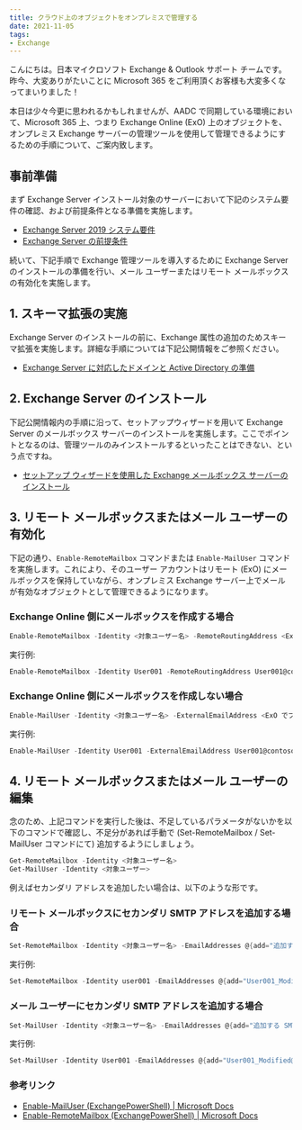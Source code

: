 ```yaml
---
title: クラウド上のオブジェクトをオンプレミスで管理する
date: 2021-11-05
tags: 
- Exchange
---
```


こんにちは。日本マイクロソフト Exchange & Outlook サポート チームです。昨今、大変ありがたいことに Microsoft 365 をご利用頂くお客様も大変多くなってまいりました！

本日は少々今更に思われるかもしれませんが、AADC で同期している環境において、Microsoft 365 上、つまり Exchange Online (ExO) 上のオブジェクトを、オンプレミス Exchange サーバーの管理ツールを使用して管理できるようにするための手順について、ご案内致します。

## 事前準備

まず Exchange Server インストール対象のサーバーにおいて下記のシステム要件の確認、および前提条件となる準備を実施します。

- [Exchange Server 2019 システム要件](https://docs.microsoft.com/ja-jp/exchange/plan-and-deploy/system-requirements?view=exchserver-2019)
- [Exchange Server の前提条件](https://docs.microsoft.com/ja-jp/exchange/plan-and-deploy/prerequisites?view=exchserver-2019)


続いて、下記手順で Exchange 管理ツールを導入するために Exchange Server のインストールの準備を行い、メール ユーザーまたはリモート メールボックスの有効化を実施します。

## 1. スキーマ拡張の実施

Exchange Server のインストールの前に、Exchange 属性の追加のためスキーマ拡張を実施します。詳細な手順については下記公開情報をご参照ください。

- [Exchange Server に対応したドメインと Active Directory の準備](https://docs.microsoft.com/ja-jp/exchange/plan-and-deploy/prepare-ad-and-domains?view=exchserver-2019)

## 2. Exchange Server のインストール

下記公開情報内の手順に沿って、セットアップウィザードを用いて Exchange Server のメールボックス サーバーのインストールを実施します。ここでポイントとなるのは、管理ツールのみインストールするといったことはできない、という点ですね。

- [セットアップ ウィザードを使用した Exchange メールボックス サーバーのインストール](https://docs.microsoft.com/ja-jp/exchange/plan-and-deploy/deploy-new-installations/install-mailbox-role?view=exchserver-2019)


## 3. リモート メールボックスまたはメール ユーザーの有効化

下記の通り、`Enable-RemoteMailbox` コマンドまたは `Enable-MailUser` コマンドを実施します。これにより、そのユーザー アカウントはリモート (ExO) にメールボックスを保持していながら、オンプレミス Exchange サーバー上でメールが有効なオブジェクトとして管理できるようになります。

### Exchange Online 側にメールボックスを作成する場合

```PowerShell
Enable-RemoteMailbox -Identity <対象ユーザー名> -RemoteRoutingAddress <ExO でプライマリ アドレスとして使用する SMTP アドレス>
```

実行例:

```PowerShell
Enable-RemoteMailbox -Identity User001 -RemoteRoutingAddress User001@contoso.com
```

### Exchange Online 側にメールボックスを作成しない場合

```PowerShell
Enable-MailUser -Identity <対象ユーザー名> -ExternalEmailAddress <ExO でプライマリ アドレスとして使用する SMTP アドレス>
```

実行例:

```PowerShell
Enable-MailUser -Identity User001 -ExternalEmailAddress User001@contoso.com
```

## 4. リモート メールボックスまたはメール ユーザーの編集

念のため、上記コマンドを実行した後は、不足しているパラメータがないかを以下のコマンドで確認し、不足分があれば手動で (Set-RemoteMailbox / Set-MailUser コマンドにて) 追加するようにしましょう。

```PowerShell
Get-RemoteMailbox -Identity <対象ユーザー名>
Get-MailUser -Identity <対象ユーザー>
```

例えばセカンダリ アドレスを追加したい場合は、以下のような形です。

### リモート メールボックスにセカンダリ SMTP アドレスを追加する場合

```PowerShell
Set-RemoteMailbox -Identity <対象ユーザー名> -EmailAddresses @{add="追加する SMTP アドレス"}
```

実行例:

```PowerShell
Set-RemoteMailbox -Identity user001 -EmailAddresses @{add="User001_Modified@contoso.com"}
```

### メール ユーザーにセカンダリ SMTP アドレスを追加する場合

```PowerShell
Set-MailUser -Identity <対象ユーザー名> -EmailAddresses @{add="追加する SMTP アドレス"}
```

実行例:

```PowerShell
Set-MailUser -Identity User001 -EmailAddresses @{add="User001_Modified@contoso.com"}
```

### 参考リンク

- [Enable-MailUser (ExchangePowerShell) | Microsoft Docs](https://docs.microsoft.com/en-us/powershell/module/exchange/enable-mailuser?view=exchange-ps)
- [Enable-RemoteMailbox (ExchangePowerShell) | Microsoft Docs](https://docs.microsoft.com/en-us/powershell/module/exchange/enable-remotemailbox?view=exchange-ps)
